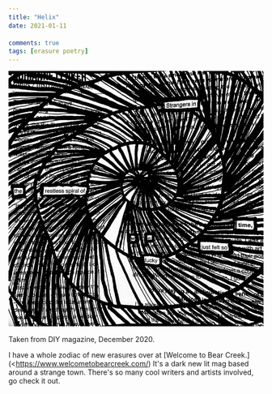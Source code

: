 ```yaml
---
title: "Helix"
date: 2021-01-11

comments: true
tags: [erasure poetry]
---
```


<img src="/assets/images/articles/2021/helix.jpeg" class="responsive"><br>

Taken from DIY magazine, December 2020.

I have a whole zodiac of new erasures over at [Welcome to Bear Creek.](<https://www.welcometobearcreek.com/) It's a dark new lit mag based around a strange town. There's so many cool writers and artists involved, go check it out.
